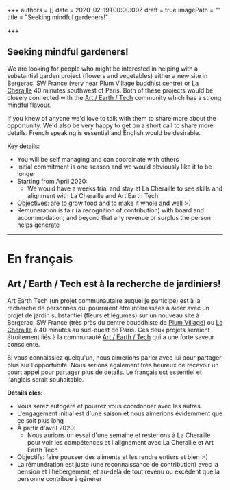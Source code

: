 +++
authors = []
date = 2020-02-19T00:00:00Z
draft = true
imagePath = ""
title = "Seeking mindful gardeners!"

+++
## **Seeking mindful gardeners!**

  
We are looking for people who might be interested in helping with a substantial garden project (flowers and vegetables) either a new site in Bergerac, SW France (very near [Plum Village](https://plumvillage.org/) buddhist centre) or [La Cheraille](http://lesjardinsdelacheraille.com/) 40 minutes southwest of Paris. Both of these projects would be closely connected with the [Art / Earth / Tech](http://www.artearthtech.com/) community which has a strong mindful flavour.

  
If you knew of anyone we'd love to talk with them to share more about the opportunity. We'd also be very happy to get on a short call to share more details. French speaking is essential and English would be desirable.

Key details:

* You will be self managing and can coordinate with others
* Initial commitment is one season and we would obviously like it to be longer
* Starting from April 2020:
  * We would have a weeks trial and stay at La Cheraille to see skills and alignment with La Cheraille and Art Earth Tech
* Objectives: are to grow food and to make it whole and well :-)
* Remuneration is fair (a recognition of contribution) with board and accommodation; and beyond that any revenue or surplus the person helps generate

***

# En français 

## **Art / Earth / Tech est à la recherche de jardiniers!**

  
Art Earth Tech (un projet communautaire auquel je participe) est à la recherche de personnes qui pourraient être intéressées à aider avec un projet de jardin substantiel (fleurs et légumes) sur un nouveau site à Bergerac, SW France (très près du centre bouddhiste de [Plum Village](https://plumvillage.org/)) ou [La Cheraille](http://lesjardinsdelacheraille.com/) à 40 minutes au sud-ouest de Paris. Ces deux projets seraient étroitement liés à la communauté [Art / Earth / Tech](www.artearthtech.com) qui a une forte saveur consciente.

Si vous connaissiez quelqu'un, nous aimerions parler avec lui pour partager plus sur l'opportunité. Nous serions également très heureux de recevoir un court appel pour partager plus de détails. Le français est essentiel et l'anglais serait souhaitable.

**Détails clés**:

* Vous serez autogéré et pourrez vous coordonner avec les autres.
* L'engagement initial est d'une saison et nous aimerions évidemment que ce soit plus long
* À partir d'avril 2020:
  * Nous aurions un essai d'une semaine et resterions à La Cheraille pour voir les compétences et l'alignement avec La Cheraille et Art Earth Tech
* Objectifs: faire pousser des aliments et les rendre entiers et bien :-)
* La rémunération est juste (une reconnaissance de contribution) avec la pension et l'hébergement; et au-delà de tout revenu ou excédent que la personne contribue à générer
